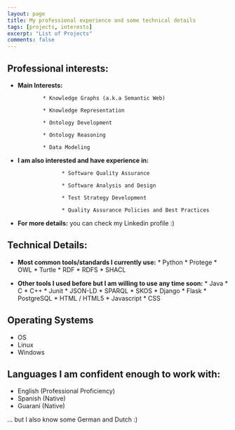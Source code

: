```yaml
---
layout: page
title: My professional experience and some technical details
tags: [projects, interests]
excerpt: "List of Projects"
comments: false
---
```

## Professional interests:
* __Main Interests:__

              * Knowledge Graphs (a.k.a Semantic Web)
              
              * Knowledge Representation
              
              * Ontology Development
              
              * Ontology Reasoning
              
              * Data Modeling

* __I am also interested and have experience in:__

                    * Software Quality Assurance
                    
                    * Software Analysis and Design
                    
                    * Test Strategy Development
                    
                    * Quality Assurance Policies and Best Practices

* __For more details:__ you can check my Linkedin profile :)

## Technical Details:

* __Most common tools/standards I currently use:__
              * Python
              * Protege
              * OWL
              * Turtle
              * RDF
              * RDFS
              * SHACL

* __Other tools I used before but I am willing to use any time soon:__
              * Java
              * C
              * C++
              * Junit
              * JSON-LD
              * SPARQL
              * SKOS
              * Django
              * Flask
              * PostgreSQL
              * HTML / HTML5
              * Javascript
              * CSS

## Operating Systems
* OS
* Linux
* Windows

## Languages I am confident enough to work with:
* English (Professional Proficiency)
* Spanish (Native)
* Guarani (Native)

... but I also know some German and Dutch :)
